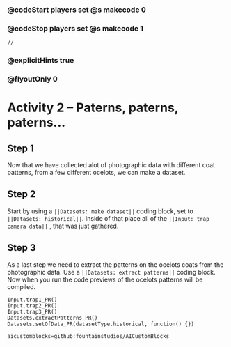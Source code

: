 ### @codeStart players set @s makecode 0
### @codeStop players set @s makecode 1

```template
//
```

### @explicitHints true
### @flyoutOnly 0

# Activity 2 – Paterns, paterns, paterns...

## Step 1
Now that we have collected alot of photographic data with different coat patterns, from a few different ocelots, we can make a dataset. 
 
## Step 2 
Start by using a `||Datasets: make dataset||` coding block, set to `||Datasets: historical||`. Inside of that place all of the `||Input: trap camera data||`
, that was just gathered. 

## Step 3 
As a last step we need to extract the patterns on the ocelots coats from the photographic data. Use a `||Datasets: extract patterns||` coding block.
Now when you run the code previews of the ocelots patterns will be compiled. 
```ghost
Input.trap1_PR()
Input.trap2_PR()
Input.trap3_PR()
Datasets.extractPatterns_PR()
Datasets.setOfData_PR(datasetType.historical, function() {})
```

```package
aicustomblocks=github:fountainstudios/AICustomBlocks
```